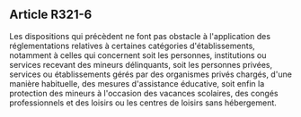 ## Article R321-6

Les dispositions qui précèdent ne font pas obstacle à l'application des réglementations relatives à certaines
catégories d'établissements, notamment à celles qui concernent soit les personnes, institutions ou services
recevant des mineurs délinquants, soit les personnes privées, services ou établissements gérés par des
organismes privés chargés, d'une manière habituelle, des mesures d'assistance éducative, soit enfin la
protection des mineurs à l'occasion des vacances scolaires, des congés professionnels et des loisirs ou les
centres de loisirs sans hébergement.

